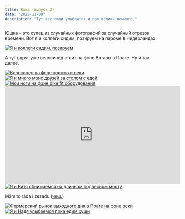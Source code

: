 ```yaml
---
title: Юшка (выпуск 2)
date: "2022-11-09"
description: "Тут все люди улыбаются и про велики немного."
---
```


Юшка – это супец из случайных фотографий за случайный отрезок времени. Вот я и коллеги сидим, позируем на пароме в Нидерландах.

<a href="https://dl.dropboxusercontent.com/s/hoq1gcifop692nd/1.JPG?dl=0" target="_blank" rel="norferrer">
    <img src="https://dl.dropboxusercontent.com/s/z4t9pnxbr73tqh3/1-imresizer.jpeg?dl=0" alt="Я и коллеги сидим, позируем" title="Я и коллеги сидим, позируем"/>
</a>

А тут вдруг уже велосипед стоит на фоне Влтавы в Праге. Ну и так далее.

<a href="https://dl.dropboxusercontent.com/s/piegpokh9bwm4h9/2.jpg?dl=0" target="_blank" rel="norferrer">
    <img src="https://dl.dropboxusercontent.com/s/9xwp68mruky0qwb/2-imresizer.jpeg?dl=0" alt="Велосипед на фоне холмов и реки" title="Велосипед на фоне холмов и реки"/>
</a>

<a href="https://dl.dropboxusercontent.com/s/v08g66qmhi6rk0e/3.JPG?dl=0" target="_blank" rel="norferrer">
    <img src="https://dl.dropboxusercontent.com/s/twr2r04poymxadz/3-imresizer.jpeg?dl=0" alt="Я и много моих друзей за столом с едой" title="Я и много моих друзей за столом с едой"/>
</a>

<a href="https://dl.dropboxusercontent.com/s/a23ud6ltg4rw52s/4.jpg?dl=0" target="_blank" rel="norferrer">
    <img src="https://dl.dropboxusercontent.com/s/ux7ti5j8ox3fy8i/4-imresizer.jpeg?dl=0" alt="Мои ноги на фоне bike fit оборудования" title="Мои ноги на фоне bike fit оборудования"/>
</a>

<iframe width="560" height="315" src="https://www.youtube.com/embed/dLD7go31Lso" title="YouTube video player" frameborder="0" allow="accelerometer; autoplay; clipboard-write; encrypted-media; gyroscope; picture-in-picture" allowfullscreen></iframe>

<a href="https://dl.dropboxusercontent.com/s/nkhyyupdhzs7y64/5.jpg?dl=0" target="_blank" rel="norferrer">
    <img src="https://dl.dropboxusercontent.com/s/vl7488685m5tgwx/5-imresizer.jpeg?dl=0" alt="Я и Витя обнимаемся на длинном подвесном мосту" title="Я и Витя обнимаемся на длинном подвесном мосту"/>
</a>

Mám to ráda i zezadu (<a href="https://translate.google.ru/?hl=ru&tab=TT&sl=cs&tl=ru&text=Mam%20to%20rada%20i%20zezadu&op=translate" target="_blank" rel="norferrer">чеш.</a>)

<a href="https://dl.dropboxusercontent.com/s/8t91wbkavobr7yu/6.jpg?dl=0" target="_blank" rel="norferrer">
    <img src="https://dl.dropboxusercontent.com/s/rw1chfi7v62cf5t/6-imresizer.jpeg?dl=0" alt="Фермерский рынок выходного дня в Праге на фоне реки" title="Фермерский рынок выходного дня в Праге на фоне реки"/>
</a>

<a href="https://dl.dropboxusercontent.com/s/1br2gepr91u1gma/7.jpg?dl=0" target="_blank" rel="norferrer">
    <img src="https://dl.dropboxusercontent.com/s/d2q3l1s21h4e17f/7-imresizer.jpeg?dl=0" alt="Я и Надя улыбаемся пока едим суши" title="Я и Надя улыбаемся пока едим суши"/>
</a>

